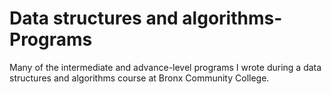 # Data structures and algorithms-Programs
Many of  the intermediate and advance-level programs I wrote during a data structures and algorithms course at Bronx Community College.
